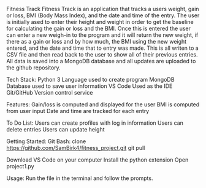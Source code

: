 Fitness Track
Fitness Track is an application that tracks a users weight, gain or loss, BMI (Body Mass Index), and the date and time of the entry.  The user is initially ased to enter their height and weight in order to get the baseline for calculating the gain or loss and the BMI.  Once this is entered the user can enter a new weigh-in to the program and it will return the new weight, if there as a gain or loss and by how much,  the BMI using the new weight entered, and the date and time that to entry was made.  This is all writen to a CSV file and then read back to the user to show all of their previous entries. All data is saved into a MongoDB database and all updates are uploaded to the github repository. 

Tech Stack: 
  Python 3 
    Language used to create program
  MongoDB
    Database used to save user information 
  VS Code
    Used as the IDE
  Git/GitHub
    Version control service 
  
Features: 
  Gain/loss is computed and displayed for the user 
  BMI is computed from user input 
  Date and time are tracked for each entry 
  
To Do List:
  Users can create profiles with log in information 
  Users can delete entries
  Users can update height 
  
Getting Started:
  Git Bash:
    clone https://github.com/SamBirk4/fitness_project.git
    git pull
  
  Download VS Code on your computer
  Install the python extension
  Open project1.py
  
Usage:
  Run the file in the terminal and follow the prompts. 
    
